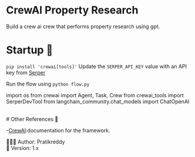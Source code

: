 # CrewAI Property Research
Build a crew ai crew that performs property research using gpt.

# Startup 🚀
`pip install 'crewai[tools]'`
Update the `SERPER_API_KEY` value with an API key from <a href="https://serper.dev/api-key">Serper</a></p>
Run the flow using `python flow.py`

import os
from crewai import Agent, Task, Crew
from crewai_tools import SerperDevTool
from langchain_community.chat_models import ChatOpenAI


</br>
# Other References 🔗
<p>-<a href="https://github.com/joaomdmoura/crewAI)">CrewAI</a>:documentation for the framework.</p>

👨🏾‍💻 Author: Pratikreddy <br />
📅 Version: 1.x<br />
